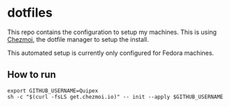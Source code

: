 # dotfiles

This repo contains the configuration to setup my machines. This is using [Chezmoi](https://chezmoi.io), the dotfile manager to setup the install.

This automated setup is currently only configured for Fedora machines.

## How to run

```shell
export GITHUB_USERNAME=Quipex
sh -c "$(curl -fsLS get.chezmoi.io)" -- init --apply $GITHUB_USERNAME
```
